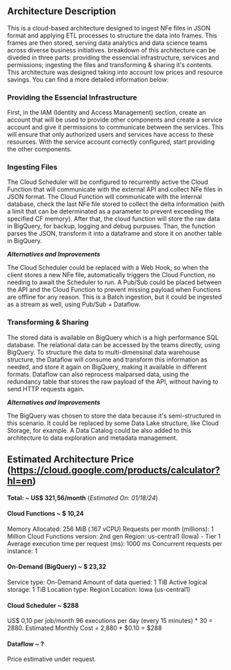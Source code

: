 ## Architecture Description

This is a cloud-based architecture designed to ingest NFe files in JSON format and applying ETL processes to structure the data into frames. This frames are then stored, serving data analytics and data science teams across diverse business initiatives. breakdown of this architecture can be diveded in three parts: providing the essencial infrastructure, services and permissions; ingesting the files and transforming & sharing it's contents. This architecture was designed taking into account low prices and resource savings. You can find a more detailed information below:

### Providing the Essencial Infrastructure

First, in the IAM (Identity and Access Management) section, create an account that will be used to provide other components and create a service account and give it permissions to communicate between the services. This will ensure that only authorized users and services have access to these resources. With the service account correctly configured, start providing the other components.

### Ingesting Files

The Cloud Scheduler will be configured to recurrently active the Cloud Function that will communicate with the external API and collect NFe files in JSON format. The Cloud Function will communicate with the internal database, check the last NFe file stored to collect the delta information (with a limit that can be determinated as a parameter to prevent exceeding the specified CF memory). After that, the cloud function will store the raw data in BigQuery, for backup, logging and debug purpuses. Than, the function parses the JSON, transform it into a dataframe and store it on another table in BigQuery.


***Alternatives and Improvements***


The Cloud Scheduler could be replaced with a Web Hook, so when the client stores a new NFe file, automatically triggers the Cloud Function, no needing to await the Scheduler to run. A Pub/Sub could be placed between the API and the Cloud Function to prevent missing payload when Functions are offline for any reason. This is a Batch ingestion, but it could be ingested as a stream as well, using Pub/Sub + Dataflow.

### Transforming & Sharing

The stored data is available on BigQuery which is a high performance SQL database. The relational data can be accessed by the teams directly, using BigQuery. To structure the data to multi-dimensinal data warehouse structure, the Dataflow will consume and transform this information as needed, and store it again on BigQuery, making it available in different formats. Dataflow can also reprocess malparsed data, using the redundancy table that stores the raw payload of the API, without having to send HTTP requests again.


***Alternatives and Improvements***


The BigQuery was chosen to store the data because it's semi-structured in this scenario. It could be replaced by some Data Lake structure, like Cloud Storage, for example. A Data Catalog could be also added to this architecture to data exploration and metadata management.


## Estimated Architecture Price (https://cloud.google.com/products/calculator?hl=en)
**Total: ~ US$ 321,56/month** (*Estimated On: 01/18/24*)


#### Cloud Functions ~ $ 10,24

Memory Allocated: 256 MiB (.167 vCPU)
Requests per month (millions): 1 Million
Cloud Functions version: 2nd gen
Region: us-central1 (Iowa) - Tier 1
Average execution time per request (ms): 1000 ms
Concurrent requests per instance: 1

#### On-Demand (BigQuery) ~ $ 23,32

Service type: On-Demand
Amount of data queried: 1 TiB
Active logical storage: 1 TiB
Location type: Region
Location: Iowa (us-central1)

#### Cloud Scheduler ~ $288
US$ 0,10 per job/month
96 executions per day (every 15 minutes) * 30 = 2880.
Estimated Monthly Cost = 2,880 * $0.10 = $288


#### Dataflow ~ ?
Price estimative under request.